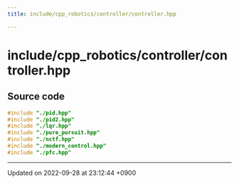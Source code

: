 ```yaml
---
title: include/cpp_robotics/controller/controller.hpp

---
```


# include/cpp_robotics/controller/controller.hpp






## Source code

```cpp
#include "./pid.hpp"
#include "./pid2.hpp"
#include "./lqr.hpp"
#include "./pure_pursuit.hpp"
#include "./nctf.hpp"
#include "./modern_control.hpp"
#include "./pfc.hpp"
```


-------------------------------

Updated on 2022-09-28 at 23:12:44 +0900

